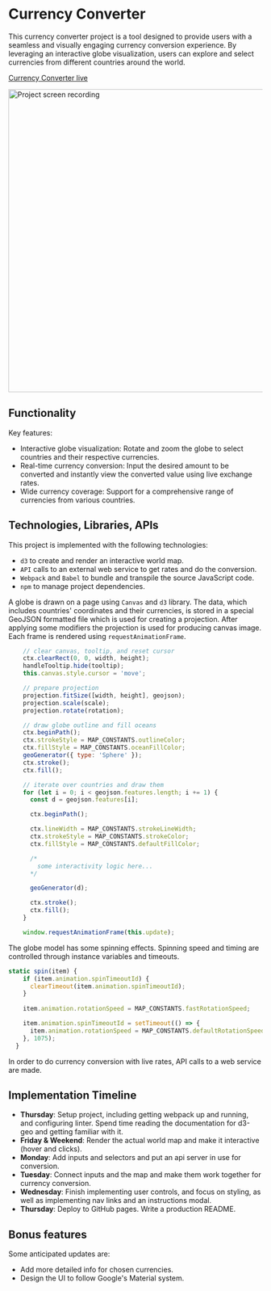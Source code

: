 # Currency Converter

This currency converter project is a tool designed to provide users with a seamless and visually engaging currency conversion experience. By leveraging an interactive globe visualization, users can explore and select currencies from different countries around the world.

[Currency Converter live](https://artemplv.github.io/currency-converter)


<img width="600" alt="Project screen recording" src="https://github.com/artemplv/currency-converter/assets/48654322/a0a55073-e5d7-4248-863f-ccceacf616fe">

## Functionality

Key features:

- Interactive globe visualization: Rotate and zoom the globe to select countries and their respective currencies.
- Real-time currency conversion: Input the desired amount to be converted and instantly view the converted value using live exchange rates.
- Wide currency coverage: Support for a comprehensive range of currencies from various countries.



## Technologies, Libraries, APIs
This project is implemented with the following technologies:

- ```d3``` to create and render an interactive world map.
- ```API``` calls to an external web service to get rates and do the conversion.
- ```Webpack``` and ```Babel``` to bundle and transpile the source JavaScript code.
- ```npm``` to manage project dependencies.


A globe is drawn on a page using ```Canvas``` and ```d3``` library. The data, which includes countries' coordinates and their currencies, is stored in a special GeoJSON formatted file which is used for creating a projection. After applying some modifiers the projection is used for producing canvas image. Each frame is rendered using ```requestAnimationFrame```.
```JavaScript
    // clear canvas, tooltip, and reset cursor
    ctx.clearRect(0, 0, width, height);
    handleTooltip.hide(tooltip);
    this.canvas.style.cursor = 'move';

    // prepare projection
    projection.fitSize([width, height], geojson);
    projection.scale(scale);
    projection.rotate(rotation);

    // draw globe outline and fill oceans
    ctx.beginPath();
    ctx.strokeStyle = MAP_CONSTANTS.outlineColor;
    ctx.fillStyle = MAP_CONSTANTS.oceanFillColor;
    geoGenerator({ type: 'Sphere' });
    ctx.stroke();
    ctx.fill();

    // iterate over countries and draw them
    for (let i = 0; i < geojson.features.length; i += 1) {
      const d = geojson.features[i];

      ctx.beginPath();

      ctx.lineWidth = MAP_CONSTANTS.strokeLineWidth;
      ctx.strokeStyle = MAP_CONSTANTS.strokeColor;
      ctx.fillStyle = MAP_CONSTANTS.defaultFillColor;

      /*
        some interactivity logic here...
      */

      geoGenerator(d);

      ctx.stroke();
      ctx.fill();
    }

    window.requestAnimationFrame(this.update);

```

The globe model has some spinning effects. Spinning speed and timing are controlled through instance variables and timeouts.

```JavaScript
static spin(item) {
    if (item.animation.spinTimeoutId) {
      clearTimeout(item.animation.spinTimeoutId);
    }
    
    item.animation.rotationSpeed = MAP_CONSTANTS.fastRotationSpeed;

    item.animation.spinTimeoutId = setTimeout(() => {
      item.animation.rotationSpeed = MAP_CONSTANTS.defaultRotationSpeed;
    }, 1075);
  }
```

In order to do currency conversion with live rates, API calls to a web service are made.


## Implementation Timeline
- **Thursday**: Setup project, including getting webpack up and running, and configuring linter. Spend time reading the documentation for d3-geo and getting familiar with it.
- **Friday & Weekend**: Render the actual world map and make it interactive (hover and clicks).
- **Monday**: Add inputs and selectors and put an api server in use for conversion.
- **Tuesday**: Connect inputs and the map and make them work together for currency conversion.
- **Wednesday**: Finish implementing user controls, and focus on styling, as well as implementing nav links and an instructions modal.
- **Thursday**: Deploy to GitHub pages. Write a production README.


## Bonus features
Some anticipated updates are:

- Add more detailed info for chosen currencies.
- Design the UI to follow Google's Material system. 

